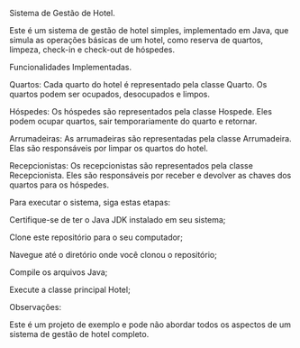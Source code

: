 Sistema de Gestão de Hotel.

Este é um sistema de gestão de hotel simples, implementado em Java, que simula as operações básicas de um hotel, como reserva de quartos, limpeza, check-in e check-out de hóspedes.

Funcionalidades Implementadas.

Quartos: Cada quarto do hotel é representado pela classe Quarto. Os quartos podem ser ocupados, desocupados e limpos.

Hóspedes: Os hóspedes são representados pela classe Hospede. Eles podem ocupar quartos, sair temporariamente do quarto e retornar.

Arrumadeiras: As arrumadeiras são representadas pela classe Arrumadeira. Elas são responsáveis por limpar os quartos do hotel.

Recepcionistas: Os recepcionistas são representados pela classe Recepcionista. Eles são responsáveis por receber e devolver as chaves dos quartos para os hóspedes.


Para executar o sistema, siga estas etapas:

Certifique-se de ter o Java JDK instalado em seu sistema;

Clone este repositório para o seu computador;

Navegue até o diretório onde você clonou o repositório;

Compile os arquivos Java;

Execute a classe principal Hotel;

Observações:

Este é um projeto de exemplo e pode não abordar todos os aspectos de um sistema de gestão de hotel completo.
